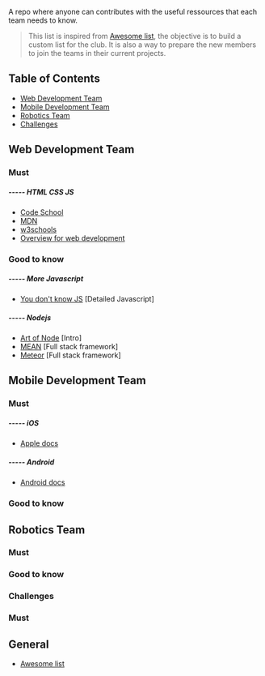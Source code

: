 A repo where anyone can contributes with the useful ressources that each team needs to know. 

> This list is inspired from [Awesome list](https://github.com/sindresorhus/awesome), the objective is to build a custom list for the club. It is also a way to prepare the new members to join the teams in their current projects. 


## Table of Contents

- [Web Development Team](#web-development-team)
- [Mobile Development Team](#mobile-development-team)
- [Robotics Team](#robotics-team)
- [Challenges](#challenges)

## Web Development Team

### Must

##### ----- HTML CSS JS
- [Code School](https://www.codeschool.com/paths/html-css)
- [MDN](https://developer.mozilla.org/en-US/docs/Web)
- [w3schools](http://www.w3schools.com/)
- [Overview for web development](https://www.youtube.com/watch?v=zXqs6X0lzKI)

### Good to know
##### ----- More Javascript
- [You don't know JS](https://github.com/getify/You-Dont-Know-JS) [Detailed Javascript]

##### ----- Nodejs
- [Art of Node](https://github.com/maxogden/art-of-node) [Intro]
- [MEAN](http://meanjs.org/) [Full stack framework]
- [Meteor](https://www.meteor.com/) [Full stack framework]


## Mobile Development Team

### Must
##### ----- iOS
- [Apple docs](https://developer.apple.com/library/ios/referencelibrary/GettingStarted/DevelopiOSAppsSwift/)

##### ----- Android
- [Android docs](https://developer.android.com/guide/index.html)

### Good to know

## Robotics Team

### Must

### Good to know

### Challenges

### Must




## General 
- [Awesome list](https://github.com/sindresorhus/awesome)
